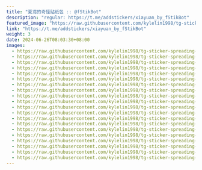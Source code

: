 ```yaml
---
title: "夏鸢的奇怪贴纸包 :: @fStikBot"
description: "regular: https://t.me/addstickers/xiayuan_by_fStikBot"
featured_image: "https://raw.githubusercontent.com/kylelin1998/tg-sticker-spreading-worldwide-images/main/img/f41152fb-9db1-41cf-b148-43a449f466d4.jpg"
link: "https://t.me/addstickers/xiayuan_by_fStikBot"
weight: 3
date: 2024-06-26T08:03:30+08:00
images:
  - https://raw.githubusercontent.com/kylelin1998/tg-sticker-spreading-worldwide-images/main/img/f41152fb-9db1-41cf-b148-43a449f466d4.jpg
  - https://raw.githubusercontent.com/kylelin1998/tg-sticker-spreading-worldwide-images/main/img/d16f5fe8-e503-46dd-a9f6-89872e5ca7c7.jpg
  - https://raw.githubusercontent.com/kylelin1998/tg-sticker-spreading-worldwide-images/main/img/427af133-e188-445e-aac0-8c4062a1b121.jpg
  - https://raw.githubusercontent.com/kylelin1998/tg-sticker-spreading-worldwide-images/main/img/14e8927f-e58c-4970-90e4-c2ff42a31407.jpg
  - https://raw.githubusercontent.com/kylelin1998/tg-sticker-spreading-worldwide-images/main/img/4e886751-5a2b-49be-9da6-6555c4f69593.jpg
  - https://raw.githubusercontent.com/kylelin1998/tg-sticker-spreading-worldwide-images/main/img/b66c0a7b-020f-406b-9fa3-d661d7557863.jpg
  - https://raw.githubusercontent.com/kylelin1998/tg-sticker-spreading-worldwide-images/main/img/e07b0389-0bf9-4561-b30a-c52895af84a3.jpg
  - https://raw.githubusercontent.com/kylelin1998/tg-sticker-spreading-worldwide-images/main/img/87e81919-9ce4-4005-86bb-2c52b8f5e358.jpg
  - https://raw.githubusercontent.com/kylelin1998/tg-sticker-spreading-worldwide-images/main/img/3cc6c1b1-b16c-4518-8bf7-a633c3fe641b.jpg
  - https://raw.githubusercontent.com/kylelin1998/tg-sticker-spreading-worldwide-images/main/img/cad55259-d187-4f78-a313-4d02711f02a7.jpg
  - https://raw.githubusercontent.com/kylelin1998/tg-sticker-spreading-worldwide-images/main/img/ad896a03-fc7d-4f46-a985-401f1bdc91e3.jpg
  - https://raw.githubusercontent.com/kylelin1998/tg-sticker-spreading-worldwide-images/main/img/7bf6f26f-d6b5-4eda-bce3-1bd2412e7b35.jpg
  - https://raw.githubusercontent.com/kylelin1998/tg-sticker-spreading-worldwide-images/main/img/2b49b7c2-98d6-446f-9071-8f5c5407ab80.jpg
  - https://raw.githubusercontent.com/kylelin1998/tg-sticker-spreading-worldwide-images/main/img/1b3b85d0-be14-4c7c-b14c-15eb7500d6f4.jpg
  - https://raw.githubusercontent.com/kylelin1998/tg-sticker-spreading-worldwide-images/main/img/9eadba37-35ce-4ebc-9186-c5f57533d055.jpg
  - https://raw.githubusercontent.com/kylelin1998/tg-sticker-spreading-worldwide-images/main/img/f9d25464-69ee-47c6-8bd6-70c75679c64b.jpg
  - https://raw.githubusercontent.com/kylelin1998/tg-sticker-spreading-worldwide-images/main/img/6889fc9b-9c0a-4a34-9579-5134999d20d1.jpg
  - https://raw.githubusercontent.com/kylelin1998/tg-sticker-spreading-worldwide-images/main/img/75a26d3f-bfa6-46a6-b6b1-529668fc35ca.jpg
  - https://raw.githubusercontent.com/kylelin1998/tg-sticker-spreading-worldwide-images/main/img/d8edb47f-b1d9-4598-94e0-a9745af0a722.jpg
  - https://raw.githubusercontent.com/kylelin1998/tg-sticker-spreading-worldwide-images/main/img/0ffda475-4de4-4a17-8a06-f1697ef23778.jpg
---
```

